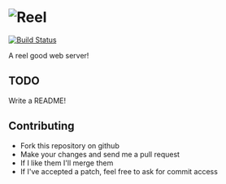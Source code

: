 ![Reel](https://github.com/tarcieri/reel/raw/master/logo.png)
=======
[![Build Status](https://secure.travis-ci.org/tarcieri/reel.png?branch=master)](http://travis-ci.org/tarcieri/celluloid)

A reel good web server!

TODO
----

Write a README!

Contributing
------------

* Fork this repository on github
* Make your changes and send me a pull request
* If I like them I'll merge them
* If I've accepted a patch, feel free to ask for commit access
